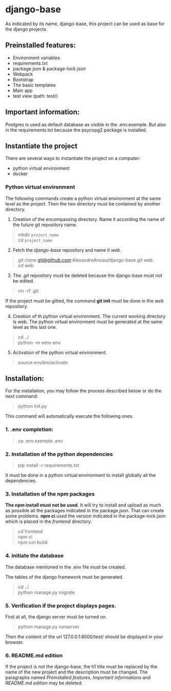 # django-base

As indicated by its name, django-base, this project can be used as base for the django projects.

## Preinstalled features:
* Environment variables
* requirements.txt
* package.json & package-lock.json
* Webpack
* Bootstrap
* The basic templates
* Main app
* test view (path: test/)

## Important information:

Postgres is used as default database as visible in the .env.exemple. But also in the requirements.txt because the psycopg2 package is installed.

## Instantiate the project

There are several ways to instantiate the project on a computer:
* python virtual environment
* docker

### Python virtual environment 

The following commands create a python virtual environment at the same level as the project. Then the two directory must be contained by another directory.

1. Creation of the encompassing directory. Name it according the name of the future git repository name.

> mkdir `project_name` \
cd `project_name` 

2. Fetch the *django-base* repository and name it *web*.

> git clone git@github.com:AlexandreAnsiau/django-base.git web \
 cd web

3. The *.git* repository must be deleted because the django-base must not be edited. 

> rm -rf .git

If the project must be gitted, the command **git init** must be done in the *web* repository. 

4. Creation of th python virtual environment. The current working directory is web. The python virtual environment must be generated at the same level as this last one.

> cd ../ \
> python -m venv env

5. Activation of the python virtual environment.

> source env/bin/activate

## Installation:

For the installation, you may follow the process described below or do the next command:

> python init.py

This command will automatically execute the following ones.

### 1. .env completion:

> cp .env.exemple .env 

### 2. Installation of the python dependencies

> pip install -r requirements.txt 

It must be done in a python virtual environment to install globally all the dependencies.

### 3. Installation of the npm packages

**The npm install must not be used**. It will try to install and upload as much as possible all the packages indicated in the package.json. That can create some problems. **npm ci** used the version indicated in the package-lock.json which is placed in the *frontend* directory.

> cd frontend \
npm ci \
npm run build

### 4. initiate the database

The database mentioned in the .env file must be created.

The tables of the django framework must be generated.

> cd ../ \
python manage.py migrate

### 5. Verification if the project displays pages. 

First at all, the django server must be turned on.

> python manage.py runserver

Then the content of the url 127.0.0.1:8000/test/ should be displayed in your browser.

### 6. README.md edition

If the project is not the django-base, the h1 title must be replaced by the name of the new project and the description must be changed. The paragraphs named *Preinstalled features*, *Important informations* and *README.md edition* may be deleted.
